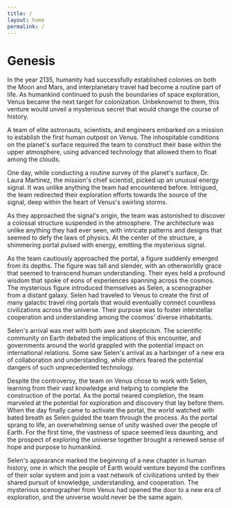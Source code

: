 ```yaml
---
title: /
layout: home
permalink: /
---
```


# Genesis

In the year 2135, humanity had successfully established colonies on both the Moon and Mars, and interplanetary travel had become a routine part of life. As humankind continued to push the boundaries of space exploration, Venus became the next target for colonization. Unbeknownst to them, this venture would unveil a mysterious secret that would change the course of history.

A team of elite astronauts, scientists, and engineers embarked on a mission to establish the first human outpost on Venus. The inhospitable conditions on the planet's surface required the team to construct their base within the upper atmosphere, using advanced technology that allowed them to float among the clouds.

One day, while conducting a routine survey of the planet's surface, Dr. Laura Martinez, the mission's chief scientist, picked up an unusual energy signal. It was unlike anything the team had encountered before. Intrigued, the team redirected their exploration efforts towards the source of the signal, deep within the heart of Venus's swirling storms.

As they approached the signal's origin, the team was astonished to discover a colossal structure suspended in the atmosphere. The architecture was unlike anything they had ever seen, with intricate patterns and designs that seemed to defy the laws of physics. At the center of the structure, a shimmering portal pulsed with energy, emitting the mysterious signal.

As the team cautiously approached the portal, a figure suddenly emerged from its depths. The figure was tall and slender, with an otherworldly grace that seemed to transcend human understanding. Their eyes held a profound wisdom that spoke of eons of experiences spanning across the cosmos.
The mysterious figure introduced themselves as Selen, a scenographer from a distant galaxy. Selen had traveled to Venus to create the first of many galactic travel ring portals that would eventually connect countless civilizations across the universe. Their purpose was to foster interstellar cooperation and understanding among the cosmos' diverse inhabitants.

Selen's arrival was met with both awe and skepticism. The scientific community on Earth debated the implications of this encounter, and governments around the world grappled with the potential impact on international relations. Some saw Selen's arrival as a harbinger of a new era of collaboration and understanding, while others feared the potential dangers of such unprecedented technology.

Despite the controversy, the team on Venus chose to work with Selen, learning from their vast knowledge and helping to complete the construction of the portal. As the portal neared completion, the team marveled at the potential for exploration and discovery that lay before them.
When the day finally came to activate the portal, the world watched with bated breath as Selen guided the team through the process. As the portal sprang to life, an overwhelming sense of unity washed over the people of Earth. For the first time, the vastness of space seemed less daunting, and the prospect of exploring the universe together brought a renewed sense of hope and purpose to humankind.

Selen's appearance marked the beginning of a new chapter in human history, one in which the people of Earth would venture beyond the confines of their solar system and join a vast network of civilizations united by their shared pursuit of knowledge, understanding, and cooperation. The mysterious scenographer from Venus had opened the door to a new era of exploration, and the universe would never be the same again.

